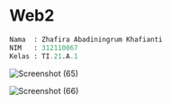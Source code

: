 # Web2
```py
Nama  : Zhafira Abadiningrum Khafianti
NIM   : 312110067
Kelas : TI.21.A.1
```
![Screenshot (65)](https://user-images.githubusercontent.com/92495285/224607941-c2513150-e85e-4a0e-acb4-bf11a887cf7e.png)

![Screenshot (66)](https://user-images.githubusercontent.com/92495285/224607989-9636da4e-0d76-4698-b2ad-65e7008298e4.png)
